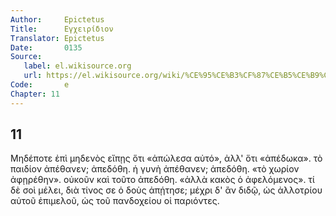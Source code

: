 ```yaml
---
Author:     Epictetus  
Title:      Εγχειρίδιον  
Translator: Epictetus  
Date:       0135  
Source:
   label: el.wikisource.org
   url: https://el.wikisource.org/wiki/%CE%95%CE%B3%CF%87%CE%B5%CE%B9%CF%81%CE%AF%CE%B4%CE%B9%CE%BF%CE%BD 
Code:       e  
Chapter: 11
---
```

##  11

Μηδέποτε ἐπὶ μηδενὸς εἴπῃς ὅτι «ἀπώλεσα αὐτό», ἀλλ' ὅτι «ἀπέδωκα». τὸ παιδίον
ἀπέθανεν; ἀπεδόθη. ἡ γυνὴ ἀπέθανεν; ἀπεδόθη. «τὸ χωρίον ἀφῃρέθην». οὐκοῦν καὶ
τοῦτο ἀπεδόθη. «ἀλλὰ κακὸς ὁ ἀφελόμενος». τί δὲ σοὶ μέλει, διὰ τίνος σε ὁ δοὺς
ἀπῄτησε; μέχρι δ' ἂν διδῷ, ὡς ἀλλοτρίου αὐτοῦ ἐπιμελοῦ, ὡς τοῦ πανδοχείου οἱ
παριόντες.


